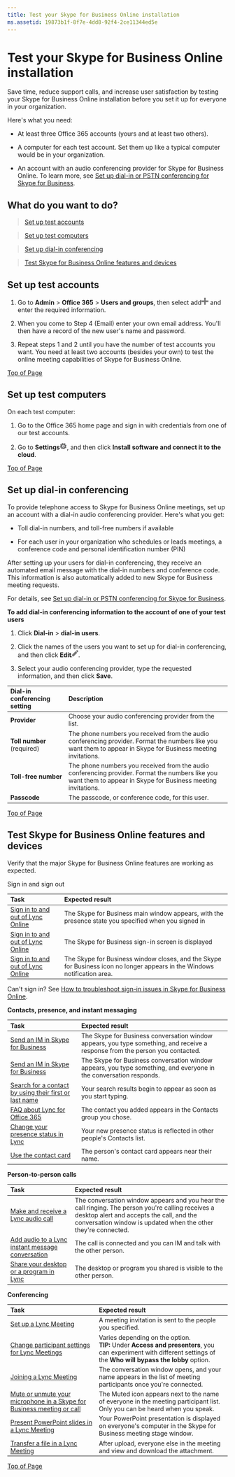 ```yaml
---
title: Test your Skype for Business Online installation
ms.assetid: 19873b1f-8f7e-4dd8-92f4-2ce11344ed5e
---
```



# Test your Skype for Business Online installation

Save time, reduce support calls, and increase user satisfaction by testing your Skype for Business Online installation before you set it up for everyone in your organization.
  
    
    

Here's what you need:
- At least three Office 365 accounts (yours and at least two others).
    
  
- A computer for each test account. Set them up like a typical computer would be in your organization.
    
  
- An account with an audio conferencing provider for Skype for Business Online. To learn more, see  [Set up dial-in or PSTN conferencing for Skype for Business](set-up-dial-in-or-pstn-conferencing-for-skype-for-business.md).
    
  

## What do you want to do?



  
    
    
>  [Set up test accounts](test-your-skype-for-business-online-installation.md#__toc328126910)
    
  

  
    
    
>  [Set up test computers](test-your-skype-for-business-online-installation.md#__toc328126911)
    
  

  
    
    
>  [Set up dial-in conferencing](test-your-skype-for-business-online-installation.md#__toc328126912)
    
  

  
    
    
>  [Test Skype for Business Online features and devices](test-your-skype-for-business-online-installation.md#__toc328126913)
    
  

## Set up test accounts
<a name="__toc328126910"> </a>


1. Go to **Admin** > **Office 365** > **Users and groups**, then select add![Add](images/328ffb57-5f31-430a-b653-4a6b8e76d338.png) and enter the required information.
    
  
2. When you come to Step 4 (Email) enter your own email address. You'll then have a record of the new user's name and password. 
    
  
3. Repeat steps 1 and 2 until you have the number of test accounts you want. You need at least two accounts (besides your own) to test the online meeting capabilities of Skype for Business Online. 
    
  
 [Top of Page](test-your-skype-for-business-online-installation.md#__top)
  
    
    

## Set up test computers
<a name="__toc328126910"> </a>

On each test computer:
  
    
    

1. Go to the Office 365 home page and sign in with credentials from one of our test accounts.
    
  
2. Go to **Settings**![Settings: update your profile, install software and connect it to the cloud](images/4b83e9cb-c7e4-46c8-b3d1-cfee017123ae.png), and then click **Install software and connect it to the cloud**. 
    
  
 [Top of Page](test-your-skype-for-business-online-installation.md#__top)
  
    
    

## Set up dial-in conferencing
<a name="__toc328126910"> </a>

To provide telephone access to Skype for Business Online meetings, set up an account with a dial-in audio conferencing provider. Here's what you get:
  
    
    

- Toll dial-in numbers, and toll-free numbers if available
    
  
- For each user in your organization who schedules or leads meetings, a conference code and personal identification number (PIN)
    
  
After setting up your users for dial-in conferencing, they receive an automated email message with the dial-in numbers and conference code. This information is also automatically added to new Skype for Business meeting requests.
  
    
    
For details, see  [Set up dial-in or PSTN conferencing for Skype for Business](set-up-dial-in-or-pstn-conferencing-for-skype-for-business.md). 
  
    
    
 **To add dial-in conferencing information to the account of one of your test users**
  
    
    

1. Click **Dial-in** > **dial-in users**.
    
  
2. Click the names of the users you want to set up for dial-in conferencing, and then click **Edit**![Edit](images/2f8948c1-e4f3-4022-b9cd-37fed066056e.png).
    
  
3. Select your audio conferencing provider, type the requested information, and then click **Save**.
    
  


|**Dial-in conferencing setting**|**Description**|
|:-----|:-----|
|**Provider** <br/> |Choose your audio conferencing provider from the list.  <br/> |
|**Toll number** (required) <br/> |The phone numbers you received from the audio conferencing provider. Format the numbers like you want them to appear in Skype for Business meeting invitations.  <br/> |
|**Toll-free number** <br/> |The phone numbers you received from the audio conferencing provider. Format the numbers like you want them to appear in Skype for Business meeting invitations.  <br/> |
|**Passcode** <br/> |The passcode, or conference code, for this user.  <br/> |
   
 [Top of Page](test-your-skype-for-business-online-installation.md#__top)
  
    
    

## Test Skype for Business Online features and devices
<a name="__toc328126910"> </a>

Verify that the major Skype for Business Online features are working as expected.
  
    
    
Sign in and sign out
  
    
    


|**Task**|**Expected result**|
|:-----|:-----|
| [Sign in to and out of Lync Online](http://technet.microsoft.com/library/1f0fb5f3-102e-4397-a5c4-f878cc0009d6%28Office.14%29.aspx) <br/> |The Skype for Business main window appears, with the presence state you specified when you signed in  <br/> |
| [Sign in to and out of Lync Online](http://technet.microsoft.com/library/1f0fb5f3-102e-4397-a5c4-f878cc0009d6%28Office.14%29.aspx) <br/> |The Skype for Business sign-in screen is displayed  <br/> |
| [Sign in to and out of Lync Online](http://technet.microsoft.com/library/1f0fb5f3-102e-4397-a5c4-f878cc0009d6%28Office.14%29.aspx) <br/> |The Skype for Business window closes, and the Skype for Business icon no longer appears in the Windows notification area.  <br/> |
   
Can't sign in? See  [How to troubleshoot sign-in issues in Skype for Business Online](https://support.microsoft.com/kb/2541980).
  
    
    
 **Contacts, presence, and instant messaging**
  
    
    


|**Task**|**Expected result**|
|:-----|:-----|
| [Send an IM in Skype for Business](http://technet.microsoft.com/library/b3aefb9b-dec8-4be8-a1ee-1eab12144d05%28Office.14%29.aspx) <br/> |The Skype for Business conversation window appears, you type something, and receive a response from the person you contacted.  <br/> |
| [Send an IM in Skype for Business](http://technet.microsoft.com/library/b3aefb9b-dec8-4be8-a1ee-1eab12144d05%28Office.14%29.aspx) <br/> |The Skype for Business conversation window appears, you type something, and everyone in the conversation responds.  <br/> |
| [Search for a contact by using their first or last name](https://support.office.live.com/article/29fa2061-f679-4e0d-902d-736b67774c8b#BKMK_ContactsFAQ) <br/> |Your search results begin to appear as soon as you start typing.  <br/> |
| [FAQ about Lync for Office 365](http://technet.microsoft.com/library/29fa2061-f679-4e0d-902d-736b67774c8b%28Office.14%29.aspx#BKMK_ContactsFAQ) <br/> |The contact you added appears in the Contacts group you chose.  <br/> |
| [Change your presence status in Lync](http://technet.microsoft.com/library/ef8998cc-7801-4b62-81ba-9a2c1630f9e5%28Office.14%29.aspx) <br/> |Your new presence status is reflected in other people's Contacts list.  <br/> |
| [Use the contact card](http://technet.microsoft.com/library/19870880-FC90-46B0-9C60-C398518E9FBC%28Office.14%29.aspx) <br/> |The person's contact card appears near their name.  <br/> |
   
 **Person-to-person calls**
  
    
    


|**Task**|**Expected result**|
|:-----|:-----|
| [Make and receive a Lync audio call](http://technet.microsoft.com/library/39342f16-4d16-44de-a806-0b2b566f3886%28Office.14%29.aspx) <br/> |The conversation window appears and you hear the call ringing. The person you're calling receives a desktop alert and accepts the call, and the conversation window is updated when the other they're connected.  <br/> |
| [Add audio to a Lync instant message conversation](http://technet.microsoft.com/library/21a098b2-63f1-4205-a9aa-532b6a67ea92%28Office.14%29.aspx) <br/> |The call is connected and you can IM and talk with the other person.  <br/> |
| [Share your desktop or a program in Lync](http://technet.microsoft.com/library/33aaa965-eb32-42a9-8a9b-cdfffa364842%28Office.14%29.aspx) <br/> |The desktop or program you shared is visible to the other person.  <br/> |
   
 **Conferencing**
  
    
    


|**Task**|**Expected result**|
|:-----|:-----|
| [Set up a Lync Meeting](http://technet.microsoft.com/library/258f9d20-f06c-49a4-a77f-7f5ac635bb5d%28Office.14%29.aspx) <br/> |A meeting invitation is sent to the people you specified.  <br/> |
| [Change participant settings for Lync Meetings](http://technet.microsoft.com/library/cee2aa78-d878-4a63-ad33-9c249fceced9%28Office.14%29.aspx) <br/> |Varies depending on the option.  <br/> **TIP:** Under **Access and presenters**, you can experiment with different settings of the **Who will bypass the lobby** option. <br/> |
| [Joining a Lync Meeting](http://technet.microsoft.com/library/538716dc-f4f2-48c2-af96-587c62387b87%28Office.14%29.aspx) <br/> |The conversation window opens, and your name appears in the list of meeting participants once you're connected.  <br/> |
| [Mute or unmute your microphone in a Skype for Business meeting or call](http://technet.microsoft.com/library/47399948-db7f-4ee5-8e61-53a94bb97704%28Office.14%29.aspx) <br/> |The Muted icon appears next to the name of everyone in the meeting participant list. Only you can be heard when you speak.  <br/> |
| [Present PowerPoint slides in a Lync Meeting](http://technet.microsoft.com/library/3910a2b2-01df-4b97-9451-322b598ede7e%28Office.14%29.aspx) <br/> |Your PowerPoint presentation is displayed on everyone's computer in the Skype for Business meeting stage window.  <br/> |
| [Transfer a file in a Lync Meeting](http://technet.microsoft.com/library/f6942910-bc1d-4a48-bf18-385778f08088%28Office.14%29.aspx) <br/> |After upload, everyone else in the meeting and view and download the attachment.  <br/> |
   
 [Top of Page](test-your-skype-for-business-online-installation.md#__top)
  
    
    

